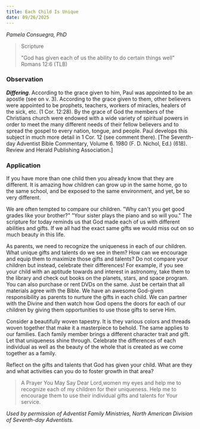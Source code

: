 ```yaml
---
title: Each Child Is Unique
date: 09/26/2025
---
```


_Pamela Consuegra, PhD_

> <p>Scripture</p>
> "God has given each of us the ability to do certain things well" Romans 12:6 (TLB)

### Observation

**_Differing_**. According to the grace given to him, Paul was appointed to be an apostle (see on v. 3). According to the grace given to them, other believers were appointed to be prophets, teachers, workers of miracles, healers of the sick, etc. (1 Cor. 12:28). By the grace of God the members of the Christians church were endowed with a wide variety of spiritual powers in order to meet the many different needs of their fellow believers and to spread the gospel to every nation, tongue, and people. Paul develops this subject in much more detail in 1 Cor. 12 (see comment there). [The Seventh-day Adventist Bible Commentary, Volume 6. 1980 (F. D. Nichol, Ed.) (618). Review and Herald Publishing Association.]

### Application

If you have more than one child then you already know that they are different. It is amazing how children can grow up in the same home, go to the same school, and be exposed to the same environment, and yet, be so very different.

We are often tempted to compare our children. "Why can't you get good grades like your brother?" "Your sister plays the piano and so will you." The scripture for today reminds us that God made each of us with different abilities and gifts. If we all had the exact same gifts we would miss out on so much beauty in this life.

As parents, we need to recognize the uniqueness in each of our children. What unique gifts and talents do we see in them? How can we encourage and equip them to maximize those gifts and talents? Do not compare your children but instead, celebrate their differences! For example, if you see your child with an aptitude towards and interest in astronomy, take them to the library and check out books on the planets, stars, and space program. You can also purchase or rent DVDs on the same. Just be certain that all materials agree with the Bible. We have an awesome God-given responsibility as parents to nurture the gifts in each child. We can partner with the Divine and then watch how God opens the doors for each of our children by giving them opportunities to use those gifts to serve Him.

Consider a beautifully woven tapestry. It is they various colors and threads woven together that make it a masterpiece to behold. The same applies to our families. Each family member brings a different character trait and gift. Let that uniqueness shine through. Celebrate the differences of each individual as well as the beauty of the whole that is created as we come together as a family.

Reflect on the gifts and talents that God has given your child. What are they and what activities can you do to foster growth in that area?

> <callout>A Prayer You May Say</callout>
> Dear Lord,women my eyes and help me to recognize each of my children for their uniqueness. Help me to encourage them to use their individual gifts and talents for Your service.

_Used by permission of Adventist Family Ministries, North American Division of Seventh-day Adventists._